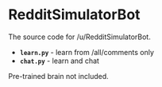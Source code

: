 # RedditSimulatorBot
The source code for /u/RedditSimulatorBot.

- **`learn.py`** - learn from /all/comments only
- **`chat.py`** - learn and chat


Pre-trained brain not included.
